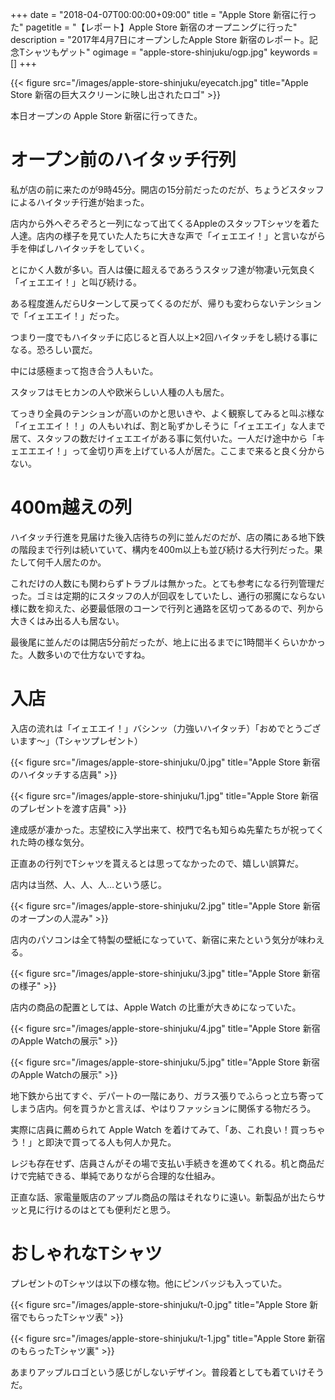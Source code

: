 +++
date = "2018-04-07T00:00:00+09:00"
title = "Apple Store 新宿に行った"
pagetitle = "【レポート】Apple Store 新宿のオープニングに行った"
description = "2017年4月7日にオープンしたApple Store 新宿のレポート。記念Tシャツもゲット"
ogimage  = "apple-store-shinjuku/ogp.jpg"
keywords = []
+++

{{< figure src="/images/apple-store-shinjuku/eyecatch.jpg" title="Apple Store 新宿の巨大スクリーンに映し出されたロゴ" >}}

本日オープンの Apple Store 新宿に行ってきた。

# オープン前のハイタッチ行列
私が店の前に来たのが9時45分。開店の15分前だったのだが、ちょうどスタッフによるハイタッチ行進が始まった。

店内から外へぞろぞろと一列になって出てくるAppleのスタッフTシャツを着た人達。店内の様子を見ていた人たちに大きな声で「イェエエイ！」と言いながら手を伸ばしハイタッチをしていく。

とにかく人数が多い。百人は優に超えるであろうスタッフ達が物凄い元気良く「イェエエイ！」と叫び続ける。

ある程度進んだらUターンして戻ってくるのだが、帰りも変わらないテンションで「イェエエイ！」だった。

つまり一度でもハイタッチに応じると百人以上×2回ハイタッチをし続ける事になる。恐ろしい罠だ。

中には感極まって抱き合う人もいた。

スタッフはモヒカンの人や欧米らしい人種の人も居た。

てっきり全員のテンションが高いのかと思いきや、よく観察してみると叫ぶ様な「イェエエイ！！」の人もいれば、割と恥ずかしそうに「イェエエイ」な人まで居て、スタッフの数だけイェエエイがある事に気付いた。一人だけ途中から「キェエエエイ！」って金切り声を上げている人が居た。ここまで来ると良く分からない。

# 400m越えの列
ハイタッチ行進を見届けた後入店待ちの列に並んだのだが、店の隣にある地下鉄の階段まで行列は続いていて、構内を400m以上も並び続ける大行列だった。果たして何千人居たのか。

これだけの人数にも関わらずトラブルは無かった。とても参考になる行列管理だった。ゴミは定期的にスタッフの人が回収をしていたし、通行の邪魔にならない様に数を抑えた、必要最低限のコーンで行列と通路を区切ってあるので、列から大きくはみ出る人も居ない。

最後尾に並んだのは開店5分前だったが、地上に出るまでに1時間半くらいかかった。人数多いので仕方ないですね。

# 入店
入店の流れは「イェエエイ！」バシンッ（力強いハイタッチ）「おめでとうございます〜」（Tシャツプレゼント）

{{< figure src="/images/apple-store-shinjuku/0.jpg" title="Apple Store 新宿のハイタッチする店員" >}}

{{< figure src="/images/apple-store-shinjuku/1.jpg" title="Apple Store 新宿のプレゼントを渡す店員" >}}

達成感が凄かった。志望校に入学出来て、校門で名も知らぬ先輩たちが祝ってくれた時の様な気分。

正直あの行列でTシャツを貰えるとは思ってなかったので、嬉しい誤算だ。

店内は当然、人、人、人…という感じ。

{{< figure src="/images/apple-store-shinjuku/2.jpg" title="Apple Store 新宿のオープンの人混み" >}}

店内のパソコンは全て特製の壁紙になっていて、新宿に来たという気分が味わえる。

{{< figure src="/images/apple-store-shinjuku/3.jpg" title="Apple Store 新宿の様子" >}}

店内の商品の配置としては、Apple Watch の比重が大きめになっていた。

{{< figure src="/images/apple-store-shinjuku/4.jpg" title="Apple Store 新宿のApple Watchの展示" >}}

{{< figure src="/images/apple-store-shinjuku/5.jpg" title="Apple Store 新宿のApple Watchの展示" >}}

地下鉄から出てすぐ、デパートの一階にあり、ガラス張りでふらっと立ち寄ってしまう店内。何を買うかと言えば、やはりファッションに関係する物だろう。

実際に店員に薦められて Apple Watch を着けてみて、「あ、これ良い！買っちゃう！」と即決で買ってる人も何人か見た。

レジも存在せず、店員さんがその場で支払い手続きを進めてくれる。机と商品だけで完結できる、単純でありながら合理的な仕組み。

正直な話、家電量販店のアップル商品の階はそれなりに遠い。新製品が出たらサッと見に行けるのはとても便利だと思う。

# おしゃれなTシャツ

プレゼントのTシャツは以下の様な物。他にピンバッジも入っていた。

{{< figure src="/images/apple-store-shinjuku/t-0.jpg" title="Apple Store 新宿でもらったTシャツ表" >}}

{{< figure src="/images/apple-store-shinjuku/t-1.jpg" title="Apple Store 新宿のもらったTシャツ裏" >}}

あまりアップルロゴという感じがしないデザイン。普段着としても着ていけそうだ。
